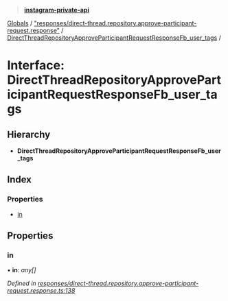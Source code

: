 > **[instagram-private-api](../README.md)**

[Globals](../README.md) / ["responses/direct-thread.repository.approve-participant-request.response"](../modules/_responses_direct_thread_repository_approve_participant_request_response_.md) / [DirectThreadRepositoryApproveParticipantRequestResponseFb_user_tags](_responses_direct_thread_repository_approve_participant_request_response_.directthreadrepositoryapproveparticipantrequestresponsefb_user_tags.md) /

# Interface: DirectThreadRepositoryApproveParticipantRequestResponseFb_user_tags

## Hierarchy

* **DirectThreadRepositoryApproveParticipantRequestResponseFb_user_tags**

## Index

### Properties

* [in](_responses_direct_thread_repository_approve_participant_request_response_.directthreadrepositoryapproveparticipantrequestresponsefb_user_tags.md#in)

## Properties

###  in

• **in**: *any[]*

*Defined in [responses/direct-thread.repository.approve-participant-request.response.ts:138](https://github.com/dilame/instagram-private-api/blob/173bc62/src/responses/direct-thread.repository.approve-participant-request.response.ts#L138)*